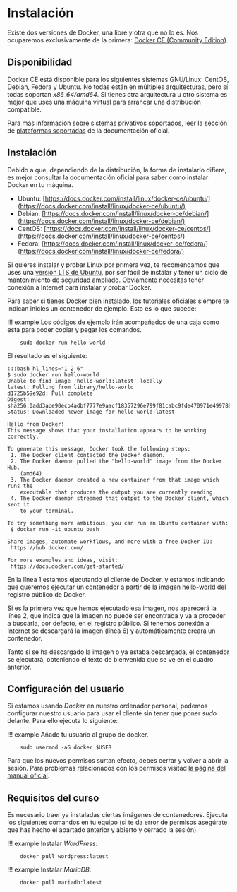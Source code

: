 # Instalación

Existe dos versiones de Docker, una libre y otra que no lo es. Nos ocuparemos exclusivamente de la primera: [Docker CE (Community Edition)](https://docs.docker.com/install/).

## Disponibilidad

Docker CE está disponible para los siguientes sistemas GNU/Linux: CentOS, Debian, Fedora y Ubuntu. No todas están en múltiples arquitecturas, pero sí todas soportan _x86\_64/amd64_. Si tienes otra arquitectura u otro sistema es mejor que uses una máquina virtual para arrancar una distribución compatible.

Para más información sobre sistemas privativos soportados, leer la sección de [plataformas soportadas](https://docs.docker.com/install/#supported-platforms) de la documentación oficial.

## Instalación

Debido a que, dependiendo de la distribución, la forma de instalarlo difiere, es mejor consultar la documentación oficial para saber como instalar Docker en tu máquina.

* Ubuntu: [https://docs.docker.com/install/linux/docker-ce/ubuntu/](https://docs.docker.com/install/linux/docker-ce/ubuntu/)
* Debian: [https://docs.docker.com/install/linux/docker-ce/debian/](https://docs.docker.com/install/linux/docker-ce/debian/)
* CentOS: [https://docs.docker.com/install/linux/docker-ce/centos/](https://docs.docker.com/install/linux/docker-ce/centos/)
* Fedora: [https://docs.docker.com/install/linux/docker-ce/fedora/](https://docs.docker.com/install/linux/docker-ce/fedora/)

Si quieres instalar y probar Linux por primera vez, te recomendamos que uses una [versión LTS de Ubuntu](https://www.ubuntu.com/download/desktop), por ser fácil de instalar y tener un ciclo de mantenimiento de seguridad ampliado. Obviamente necesitas tener conexión a Internet para instalar y probar Docker.

Para saber si tienes Docker bien instalado, los tutoriales oficiales siempre te indican inicies un contenedor de ejemplo. Esto es lo que sucede:

!!! example
    Los códigos de ejemplo irán acompañados de una caja como esta para poder copiar y pegar los comandos.

        sudo docker run hello-world

El resultado es el siguiente:

    :::bash hl_lines="1 2 6"
    $ sudo docker run hello-world
    Unable to find image 'hello-world:latest' locally
    latest: Pulling from library/hello-world
    d1725b59e92d: Pull complete 
    Digest: sha256:0add3ace90ecb4adbf7777e9aacf18357296e799f81cabc9fde470971e499788
    Status: Downloaded newer image for hello-world:latest
    
    Hello from Docker!
    This message shows that your installation appears to be working correctly.
    
    To generate this message, Docker took the following steps:
     1. The Docker client contacted the Docker daemon.
     2. The Docker daemon pulled the "hello-world" image from the Docker Hub.
        (amd64)
     3. The Docker daemon created a new container from that image which runs the
        executable that produces the output you are currently reading.
     4. The Docker daemon streamed that output to the Docker client, which sent it
        to your terminal.
    
    To try something more ambitious, you can run an Ubuntu container with:
     $ docker run -it ubuntu bash
    
    Share images, automate workflows, and more with a free Docker ID:
     https://hub.docker.com/
    
    For more examples and ideas, visit:
     https://docs.docker.com/get-started/

En la línea 1 estamos ejecutando el cliente de Docker, y estamos indicando que queremos ejecutar un contenedor a partir de la imagen [hello-world](https://hub.docker.com/_/hello-world/) del registro público de Docker.

Si es la primera vez que hemos ejecutado esa imagen, nos aparecerá la línea 2, que indica que la imagen no puede ser encontrada y va a proceder a buscarla, por defecto, en el registro público. Si tenemos conexión a Internet se descargará la imagen  (línea 6) y automáticamente creará un contenedor.

Tanto si se ha descargado la imagen o ya estaba descargada, el contenedor se ejecutará, obteniendo el texto de bienvenida que se ve en el cuadro anterior.

## Configuración del usuario

Si estamos usando _Docker_ en nuestro ordenador personal, podemos configurar nuestro usuario para usar el cliente sin tener que poner _sudo_ delante. Para ello ejecuta lo siguiente:

!!! example
    Añade tu usuario al grupo de docker.

        sudo usermod -aG docker $USER

Para que los nuevos permisos surtan efecto, debes cerrar y volver a abrir la sesión. Para problemas relacionados con los permisos visitad [la página del manual oficial](https://docs.docker.com/install/linux/linux-postinstall/#manage-docker-as-a-non-root-user).

## Requisitos del curso

Es necesario traer ya instaladas ciertas imágenes de contenedores. Ejecuta los siguientes comandos en tu equipo (si te da error de permisos asegúrate que has hecho el apartado anterior y abierto y cerrado la sesión).

!!! example
    Instalar _WordPress_:

        docker pull wordpress:latest

!!! example
    Instalar _MariaDB_:

        docker pull mariadb:latest
